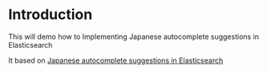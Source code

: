 # Introduction

This will demo how to Implementing Japanese autocomplete suggestions in Elasticsearch

It based on [Japanese autocomplete suggestions in Elasticsearch](https://www.elastic.co/blog/implementing-japanese-autocomplete-suggestions-in-elasticsearch)